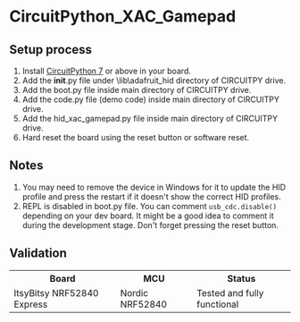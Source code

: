 # CircuitPython_XAC_Gamepad

## Setup process  

  1. Install [CircuitPython 7](https://circuitpython.org/downloads) or above in your board.
  2. Add the __init__.py file under \lib\adafruit_hid directory of CIRCUITPY drive.
  3. Add the boot.py file inside main directory of CIRCUITPY drive.
  4. Add the code.py file (demo code) inside main directory of CIRCUITPY drive.
  5. Add the hid_xac_gamepad.py file inside main directory of CIRCUITPY drive.
  6. Hard reset the board using the reset button or software reset.

## Notes
  1. You may need to remove the device in Windows for it to update the HID profile and press the restart if it doesn't show the correct HID profiles.
  2. REPL is disabled in boot.py file. You can comment ``` usb_cdc.disable() ``` depending on your dev board. It might be a good idea to comment it during the development stage. Don't forget pressing the reset button.

## Validation 

 <table style="width:100%">
  <tr>
    <th>Board</th>
    <th>MCU</th>
    <th>Status</th>
  <tr>
    <td>ItsyBitsy NRF52840 Express</td>
    <td>Nordic NRF52840</td>
    <td>Tested and fully functional</td>
  </tr>
  </table> 
